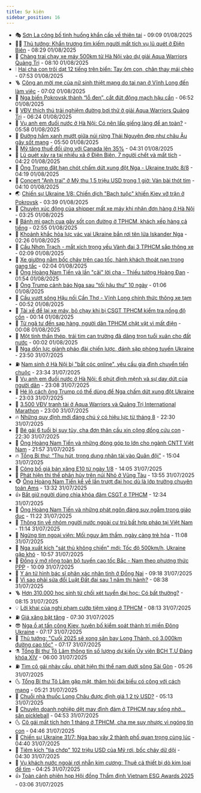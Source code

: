```yaml
---
title: Sự kiện
sidebar_position: 16
---
```


<!-- dantri-su-kien:START -->
- 🎭 [Sơn La công bố tình huống khẩn cấp về thiên tai](https://dantri.com.vn/xa-hoi/son-la-cong-bo-tinh-huong-khan-cap-ve-thien-tai-20250801160002570.htm) - 09:09 01/08/2025
- 👨‍🏫 [Thủ tướng: Khẩn trương tìm kiếm người mất tích vụ lũ quét ở Điện Biên](https://dantri.com.vn/xa-hoi/thu-tuong-khan-truong-tim-kiem-nguoi-mat-tich-vu-lu-quet-o-dien-bien-20250801151649435.htm) - 08:29 01/08/2025
- 🌮 [Chàng trai chạy xe máy 500km từ Hà Nội vào dự giải Aqua Warriors Quảng Trị](https://dantri.com.vn/the-thao/chang-trai-chay-xe-may-500km-tu-ha-noi-vao-du-giai-aqua-warriors-quang-tri-20250801144605860.htm) - 08:10 01/08/2025
- 🕯 [Hai cha con trôi dạt 12 tiếng trên biển: Tay ôm con, chân thay mái chèo](https://dantri.com.vn/xa-hoi/hai-cha-con-troi-dat-12-tieng-tren-bien-tay-om-con-chan-thay-mai-cheo-20250801133132837.htm) - 07:53 01/08/2025
- 🪜 [Công an mời mẹ của nữ sinh thiệt mạng do tai nạn ở Vĩnh Long đến làm việc](https://dantri.com.vn/phap-luat/cong-an-moi-me-cua-nu-sinh-thiet-mang-do-tai-nan-o-vinh-long-den-lam-viec-20250801130829691.htm) - 07:02 01/08/2025
- 🐘 [Nga biến Pokrovsk thành “lỗ đen”, cắt đứt động mạch hậu cần](https://dantri.com.vn/the-gioi/nga-bien-pokrovsk-thanh-lo-den-cat-dut-dong-mach-hau-can-20250731151013618.htm) - 06:52 01/08/2025
- 🤔 [VĐV thích thú trải nghiệm đường bơi thử ở giải Aqua Warriors Quảng Trị](https://dantri.com.vn/the-thao/vdv-thich-thu-trai-nghiem-duong-boi-thu-o-giai-aqua-warriors-quang-tri-20250801132424318.htm) - 06:24 01/08/2025
- 🧠 [Vụ anh em đuối nước ở Hà Nội: Có nên lấp giếng làng để an toàn?](https://dantri.com.vn/doi-song/vu-anh-em-duoi-nuoc-o-ha-noi-co-nen-lap-gieng-lang-de-an-toan-20250801123059114.htm) - 05:58 01/08/2025
- 📝 [Đường hầm xanh mướt giữa núi rừng Thái Nguyên đẹp như châu Âu gây sốt mạng](https://dantri.com.vn/du-lich/duong-ham-xanh-muot-giua-nui-rung-thai-nguyen-dep-nhu-chau-au-gay-sot-mang-20250801112319985.htm) - 05:50 01/08/2025
- 🦏 [Mỹ tăng thuế đối ứng với Canada lên 35%](https://dantri.com.vn/the-gioi/my-tang-thue-doi-ung-voi-canada-len-35-20250801112215995.htm) - 04:31 01/08/2025
- 🥰 [Lũ quét xảy ra tại nhiều xã ở Điện Biên, 7 người chết và mất tích](https://dantri.com.vn/xa-hoi/lu-quet-xay-ra-tai-nhieu-xa-o-dien-bien-7-nguoi-chet-va-mat-tich-20250801111400916.htm) - 04:22 01/08/2025
- 🤗 [Ông Trump đặt hạn chót chấm dứt xung đột Nga - Ukraine trước 8/8](https://dantri.com.vn/the-gioi/ong-trump-dat-han-chot-cham-dut-xung-dot-nga-ukraine-truoc-88-20250801110658819.htm) - 04:19 01/08/2025
- 🌈 [Concert &quot;Anh trai&quot; ở Mỹ thu 1,5 triệu USD trong 1 giờ: Ván bài thót tim](https://dantri.com.vn/giai-tri/concert-anh-trai-o-my-thu-15-trieu-usd-trong-1-gio-van-bai-thot-tim-20250801003804600.htm) - 04:10 01/08/2025
- 🌏 [Chiến sự Ukraine 1/8: Chiến dịch &quot;Bạch tuộc&quot; khiến Kiev vỡ trận ở Pokrovsk](https://dantri.com.vn/the-gioi/chien-su-ukraine-18-chien-dich-bach-tuoc-khien-kiev-vo-tran-o-pokrovsk-20250801101634622.htm) - 03:39 01/08/2025
- 💄 [Chuyện xúc động của shipper mất xe máy khi nhận đơn hàng ở Hà Nội](https://dantri.com.vn/lao-dong-viec-lam/chuyen-xuc-dong-cua-shipper-mat-xe-may-khi-nhan-don-hang-o-ha-noi-20250801095329059.htm) - 03:25 01/08/2025
- 👺 [Bánh mì gạch cua gây sốt con đường ở TPHCM, khách xếp hàng cả tiếng](https://dantri.com.vn/du-lich/banh-mi-gach-cua-gay-sot-con-duong-o-tphcm-khach-xep-hang-ca-tieng-20250801084809509.htm) - 02:55 01/08/2025
- 👹 [Khoảnh khắc hỏa lực vác vai Ukraine bắn rơi tên lửa Iskander Nga](https://dantri.com.vn/the-gioi/khoanh-khac-hoa-luc-vac-vai-ukraine-ban-roi-ten-lua-iskander-nga-20250801092201115.htm) - 02:26 01/08/2025
- 🌊 [Cầu Nhơn Trạch - mắt xích trọng yếu Vành đai 3 TPHCM sắp thông xe](https://dantri.com.vn/xa-hoi/cau-nhon-trach-mat-xich-trong-yeu-vanh-dai-3-tphcm-sap-thong-xe-20250725224326727.htm) - 02:09 01/08/2025
- 🤠 [Xe giường nằm bốc cháy trên cao tốc, hành khách thoát nạn trong gang tấc](https://dantri.com.vn/xa-hoi/xe-giuong-nam-boc-chay-tren-cao-toc-hanh-khach-thoat-nan-trong-gang-tac-20250801081609449.htm) - 02:04 01/08/2025
- 🎊 [Ông Hoàng Nam Tiến và lần &quot;cãi&quot; lời cha - Thiếu tướng Hoàng Đan](https://dantri.com.vn/doi-song/ong-hoang-nam-tien-va-lan-cai-loi-cha-thieu-tuong-hoang-dan-20250731210310566.htm) - 01:54 01/08/2025
- 🐘 [Ông Trump cảnh báo Nga sau &quot;tối hậu thư&quot; 10 ngày](https://dantri.com.vn/the-gioi/ong-trump-canh-bao-nga-sau-toi-hau-thu-10-ngay-20250801080049481.htm) - 01:06 01/08/2025
- 💂 [Cầu vượt sông Hậu nối Cần Thơ - Vĩnh Long chính thức thông xe tạm](https://dantri.com.vn/xa-hoi/cau-vuot-song-hau-noi-can-tho-vinh-long-chinh-thuc-thong-xe-tam-20250731155022579.htm) - 00:52 01/08/2025
- 👹 [Tài xế để lại xe máy, bỏ chạy khi bị CSGT TPHCM kiểm tra nồng độ cồn](https://dantri.com.vn/xa-hoi/tai-xe-de-lai-xe-may-bo-chay-khi-bi-csgt-tphcm-kiem-tra-nong-do-con-20250801010617297.htm) - 00:14 01/08/2025
- 🦒 [Từ ngã tư đến sạp hàng, người dân TPHCM chật vật vì mất điện](https://dantri.com.vn/xa-hoi/tu-nga-tu-den-sap-hang-nguoi-dan-tphcm-chat-vat-vi-mat-dien-20250801065619303.htm) - 00:08 01/08/2025
- 🗽 [Một tinh thần thép, trái tim can trường đã dâng trọn tuổi xuân cho đất nước](https://dantri.com.vn/tam-long-nhan-ai/mot-tinh-than-thep-trai-tim-can-truong-da-dang-tron-tuoi-xuan-cho-dat-nuoc-20250729123057227.htm) - 00:02 01/08/2025
- 💄 [Nga dồn lực giành pháo đài chiến lược, đánh sập phòng tuyến Ukraine](https://dantri.com.vn/the-gioi/nga-don-luc-gianh-phao-dai-chien-luoc-danh-sap-phong-tuyen-ukraine-20250801064306446.htm) - 23:50 31/07/2025
- ⛽️ [Nam sinh ở Hà Nội bị &quot;bắt cóc online&quot;, yêu cầu gia đình chuyển tiền chuộc](https://dantri.com.vn/phap-luat/nam-sinh-o-ha-noi-bi-bat-coc-online-yeu-cau-gia-dinh-chuyen-tien-chuoc-20250801003251136.htm) - 23:34 31/07/2025
- 🥷 [Vụ anh em đuối nước ở Hà Nội: 6 phút định mệnh và sự day dứt của người dân](https://dantri.com.vn/doi-song/vu-anh-em-duoi-nuoc-o-ha-noi-6-phut-dinh-menh-va-su-day-dut-cua-nguoi-dan-20250731223909957.htm) - 23:08 31/07/2025
- 🤖 [Hé lộ cách ông Trump có thể dùng để Nga chấm dứt xung đột Ukraine](https://dantri.com.vn/the-gioi/he-lo-cach-ong-trump-co-the-dung-de-nga-cham-dut-xung-dot-ukraine-20250801055503198.htm) - 23:03 31/07/2025
- 🌊 [3.500 VĐV tranh tài ở Aqua Warriors và Quảng Trị International Marathon](https://dantri.com.vn/the-thao/3500-vdv-tranh-tai-o-aqua-warriors-va-quang-tri-international-marathon-20250731125906845.htm) - 23:00 31/07/2025
- 🔥 [Những quy định mới đáng chú ý có hiệu lực từ tháng 8](https://dantri.com.vn/xa-hoi/nhung-quy-dinh-moi-dang-chu-y-co-hieu-luc-tu-thang-8-20250731162837445.htm) - 22:30 31/07/2025
- 🦏 [Bé gái 6 tuổi bị suy tủy, cha đơn thân cầu xin cộng đồng cứu con](https://dantri.com.vn/tam-long-nhan-ai/be-gai-6-tuoi-bi-suy-tuy-cha-don-than-cau-xin-cong-dong-cuu-con-20250601212446082.htm) - 22:30 31/07/2025
- 🐘 [Ông Hoàng Nam Tiến và những đóng góp to lớn cho ngành CNTT Việt Nam](https://dantri.com.vn/cong-nghe/ong-hoang-nam-tien-va-nhung-dong-gop-to-lon-cho-nganh-cntt-viet-nam-20250801010848352.htm) - 21:57 31/07/2025
- 🔥 [Tổng Bí thư: “Thu hút, trọng dụng nhân tài vào Quân đội”](https://dantri.com.vn/xa-hoi/tong-bi-thu-thu-hut-trong-dung-nhan-tai-vao-quan-doi-20250731220429109.htm) - 15:04 31/07/2025
- 💼 [Công bố giá bán xăng E10 từ ngày 1/8](https://dantri.com.vn/kinh-doanh/cong-bo-gia-ban-xang-e10-tu-ngay-18-20250731192513701.htm) - 14:05 31/07/2025
- 🚀 [Phát hiện thi thể phân hủy trên núi Nhỏ ở Vũng Tàu](https://dantri.com.vn/phap-luat/phat-hien-thi-the-phan-huy-tren-nui-nho-o-vung-tau-20250731193827260.htm) - 13:55 31/07/2025
- 🐵 [Ông Hoàng Nam Tiến kể về lần trượt đại học dù là lớp trưởng chuyên toán Ams](https://dantri.com.vn/giao-duc/ong-hoang-nam-tien-ke-ve-lan-truot-dai-hoc-du-la-lop-truong-chuyen-toan-ams-20250731202551085.htm) - 13:32 31/07/2025
- 👍 [Bắt giữ người dùng chìa khóa đâm CSGT ở TPHCM](https://dantri.com.vn/phap-luat/bat-giu-nguoi-dung-chia-khoa-dam-csgt-o-tphcm-20250731185802314.htm) - 12:34 31/07/2025
- 🚦 [Ông Hoàng Nam Tiến và những phát ngôn đáng suy ngẫm trong giáo dục](https://dantri.com.vn/giao-duc/ong-hoang-nam-tien-va-nhung-phat-ngon-dang-suy-ngam-trong-giao-duc-20250731181321977.htm) - 11:22 31/07/2025
- 🥸 [Thông tin về nhóm người nước ngoài cư trú bất hợp pháp tại Việt Nam](https://dantri.com.vn/xa-hoi/thong-tin-ve-nhom-nguoi-nuoc-ngoai-cu-tru-bat-hop-phap-tai-viet-nam-20250731180611478.htm) - 11:14 31/07/2025
- 🥷 [Ngừng tim ngoại viện: Mối nguy âm thầm, ngày càng trẻ hóa](https://dantri.com.vn/suc-khoe/ngung-tim-ngoai-vien-moi-nguy-am-tham-ngay-cang-tre-hoa-20250731175724664.htm) - 11:08 31/07/2025
- 🤡 [Nga xuất kích &quot;sát thủ không chiến&quot; mới: Tốc độ 500km/h, Ukraine gặp khó](https://dantri.com.vn/the-gioi/nga-xuat-kich-sat-thu-khong-chien-moi-toc-do-500kmh-ukraine-gap-kho-20250731175223070.htm) - 10:57 31/07/2025
- 🥳 [Đồng ý mở rộng toàn bộ tuyến cao tốc Bắc - Nam theo phương thức PPP](https://dantri.com.vn/xa-hoi/dong-y-mo-rong-toan-bo-tuyen-cao-toc-bac-nam-theo-phuong-thuc-ppp-20250731165952642.htm) - 10:09 31/07/2025
- 🤩 [Y án tử hình bác sĩ phân xác nhân tình ở Đồng Nai](https://dantri.com.vn/phap-luat/y-an-tu-hinh-bac-si-phan-xac-nhan-tinh-o-dong-nai-20250731152530384.htm) - 09:18 31/07/2025
- 🎡 [Vì sao phải sửa đổi Luật Đất đai sau 1 năm thi hành?](https://dantri.com.vn/xa-hoi/vi-sao-phai-sua-doi-luat-dat-dai-sau-1-nam-thi-hanh-20250731145802073.htm) - 08:38 31/07/2025
- 🪜 [Hơn 310.000 học sinh từ chối xét tuyển đại học: Có bất thường?](https://dantri.com.vn/giao-duc/hon-310000-hoc-sinh-tu-choi-xet-tuyen-dai-hoc-co-bat-thuong-20250731150748916.htm) - 08:15 31/07/2025
- 💡 [Lời khai của nghi phạm cướp tiệm vàng ở TPHCM](https://dantri.com.vn/phap-luat/loi-khai-cua-nghi-pham-cuop-tiem-vang-o-tphcm-20250731142551424.htm) - 08:13 31/07/2025
- ⛽️ [Giá xăng bật tăng](https://dantri.com.vn/kinh-doanh/gia-xang-bat-tang-20250731142140158.htm) - 07:30 31/07/2025
- 😎 [Nga ồ ạt tấn công Kiev, tuyên bố kiểm soát thành trì miền Đông Ukraine](https://dantri.com.vn/the-gioi/nga-o-at-tan-cong-kiev-tuyen-bo-kiem-soat-thanh-tri-mien-dong-ukraine-20250731141525335.htm) - 07:17 31/07/2025
- 🗽 [Thủ tướng: &quot;Cuối 2025 sẽ xong sân bay Long Thành, có 3.000km đường cao tốc&quot;](https://dantri.com.vn/xa-hoi/thu-tuong-cuoi-2025-se-xong-san-bay-long-thanh-co-3000km-duong-cao-toc-20250731141353666.htm) - 07:17 31/07/2025
- ⚗️ [Tổng Bí thư Tô Lâm thông tin số lượng dự kiến Ủy viên BCH T.Ư Đảng khóa XIV](https://dantri.com.vn/xa-hoi/tong-bi-thu-to-lam-thong-tin-so-luong-du-kien-uy-vien-bch-tu-dang-khoa-xiv-20250731125500983.htm) - 06:00 31/07/2025
- ⛽️ [Tìm cô gái nhảy cầu, phát hiện thi thể nam dưới sông Sài Gòn](https://dantri.com.vn/xa-hoi/tim-co-gai-nhay-cau-phat-hien-thi-the-nam-duoi-song-sai-gon-20250731121139482.htm) - 05:26 31/07/2025
- 🌜 [Tổng Bí thư Tô Lâm gặp mặt, thăm hỏi đại biểu có công với cách mạng](https://dantri.com.vn/xa-hoi/tong-bi-thu-to-lam-gap-mat-tham-hoi-dai-bieu-co-cong-voi-cach-mang-20250731120421524.htm) - 05:21 31/07/2025
- 🦩 [Chuỗi nhà thuốc Long Châu được định giá 1,2 tỷ USD?](https://dantri.com.vn/kinh-doanh/chuoi-nha-thuoc-long-chau-duoc-dinh-gia-12-ty-usd-20250730121645971.htm) - 05:13 31/07/2025
- 🦒 [Chuyện doanh nghiệp dệt may đình đám ở TPHCM nay sống nhờ… sân pickleball](https://dantri.com.vn/kinh-doanh/chuyen-doanh-nghiep-det-may-dinh-dam-o-tphcm-nay-song-nho-san-pickleball-20250730205138897.htm) - 04:53 31/07/2025
- 🌜 [Cô gái mất tích hơn 1 tháng ở TPHCM, cha mẹ suy nhược vì ngóng tin con](https://dantri.com.vn/xa-hoi/co-gai-mat-tich-hon-1-thang-o-tphcm-cha-me-suy-nhuoc-vi-ngong-tin-con-20250731113918487.htm) - 04:46 31/07/2025
- 🐎 [Chiến sự Ukraine 31/7: Nga bao vây 2 thành phố quan trọng cùng lúc](https://dantri.com.vn/the-gioi/chien-su-ukraine-317-nga-bao-vay-2-thanh-pho-quan-trong-cung-luc-20250731103027781.htm) - 04:40 31/07/2025
- 🌋 [Tiêm kích &quot;tia chớp&quot; 102 triệu USD của Mỹ rơi, bốc cháy dữ dội](https://dantri.com.vn/the-gioi/tiem-kich-tia-chop-102-trieu-usd-cua-my-roi-boc-chay-du-doi-20250731112204523.htm) - 04:30 31/07/2025
- 🧰 [Vụ khách nước ngoài rơi nhẫn kim cương: Thuê cả thiết bị dò kim loại để tìm](https://dantri.com.vn/du-lich/vu-khach-nuoc-ngoai-roi-nhan-kim-cuong-thue-ca-thiet-bi-do-kim-loai-de-tim-20250731101825083.htm) - 04:25 31/07/2025
- 👍 [Toàn cảnh phiên họp Hội đồng Thẩm định Vietnam ESG Awards 2025](https://dantri.com.vn/kinh-doanh/toan-canh-phien-hop-hoi-dong-tham-dinh-vietnam-esg-awards-2025-20250730194801958.htm) - 03:06 31/07/2025<!-- dantri-su-kien:END -->
